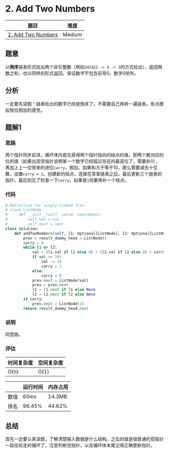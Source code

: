 # 2. Add Two Numbers

| 题目 | 难度 |
| ---- | ---- |
| [2. Add Two Numbers](https://leetcode.com/problems/add-two-numbers/) | Medium |

## 题意

以**倒序**链表形式给出两个非负整数（例如`342`以`2 -> 4 -> 3`的方式给出），返回两数之和，也以同样的形式返回。保证数字不包含前导0，数字0除外。

## 分析

一定要先读题！链表给出的数字已经是倒序了，不需要自己再转一遍链表。有点模拟按位相加的感觉。

## 题解1

### 思路

两个指针同步前进，循环体内首先获得两个指针指向的结点的值，即两个数对应的位的值（如果出现空指针说明某一个数字已经超过存在的最高位了，需要补0），再加上上一位带来的进位`carry`，相加，如果和大于等于10，那么需要减去十位数，设置`carry = 1`。创建新的结点，连接在答案链表之后。最后更新三个链表的指针。最后别忘了检查一下`carry`，如果是`1`则要再补一个结点。

### 代码

```python
# Definition for singly-linked list.
# class ListNode:
#     def __init__(self, val=0, next=None):
#         self.val = val
#         self.next = next
class Solution:
    def addTwoNumbers(self, l1: Optional[ListNode], l2: Optional[ListNode]) -> Optional[ListNode]:
        prev = result_dummy_head = ListNode()
        carry = 0
        while l1 or l2:
            val = (l1.val if l1 else 0) + (l2.val if l2 else 0) + carry
            if val >= 10:
                val -= 10
                carry = 1
            else:
                carry = 0
            prev.next = ListNode(val)
            prev = prev.next
            l1 = l1.next if l1 else None
            l2 = l2.next if l2 else None
        if carry:
            prev.next = ListNode(1)
        return result_dummy_head.next
```

### 说明

同思路。

### 评估

| 时间复杂度 | 空间复杂度 |
| ---- | ---- |
| O(n) | O(1) |

| | 运行时间 | 内存占用 |
| ---- | ---- | ---- |
| 数值 | 60ms | 14.3MB |
| 排名 | 96.45% | 44.62% |

## 总结

首先一定要认真读题，了解清楚输入数据是什么结构。之后的就是很普通的双指针一起往前走的循环了，注意判断空指针，以及循环体末尾记得正确更新指针。

